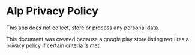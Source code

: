 # Alp Privacy Policy

This app does not collect, store or process any personal data.

This document was created because a google play store listing requires a privacy policy if certain criteria is met.
